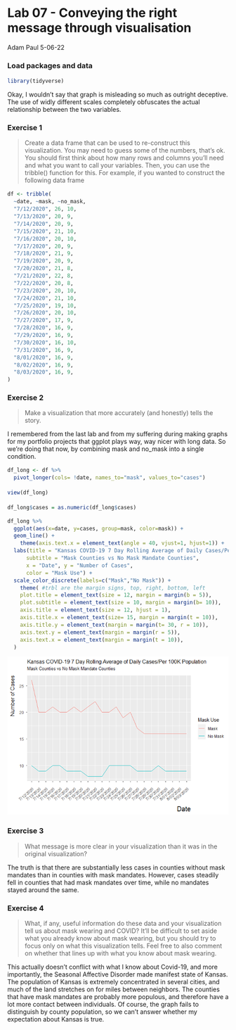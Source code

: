 Lab 07 - Conveying the right message through visualisation
================
Adam Paul
5-06-22

### Load packages and data

``` r
library(tidyverse) 
```

Okay, I wouldn’t say that graph is misleading so much as outright
deceptive. The use of widly different scales completely obfuscates the
actual relationship between the two variables.

### Exercise 1

> Create a data frame that can be used to re-construct this
> visualization. You may need to guess some of the numbers, that’s ok.
> You should first think about how many rows and columns you’ll need and
> what you want to call your variables. Then, you can use the tribble()
> function for this. For example, if you wanted to construct the
> following data frame

``` r
df <- tribble(
  ~date, ~mask, ~no_mask,
  "7/12/2020", 26, 10,
  "7/13/2020", 20, 9,
  "7/14/2020", 20, 9,
  "7/15/2020", 21, 10,
  "7/16/2020", 20, 10,
  "7/17/2020", 20, 9,
  "7/18/2020", 21, 9,
  "7/19/2020", 20, 9,
  "7/20/2020", 21, 8,
  "7/21/2020", 22, 8,
  "7/22/2020", 20, 8,
  "7/23/2020", 20, 10,
  "7/24/2020", 21, 10,
  "7/25/2020", 19, 10,
  "7/26/2020", 20, 10,
  "7/27/2020", 17, 9,
  "7/28/2020", 16, 9,
  "7/29/2020", 16, 9,
  "7/30/2020", 16, 10,
  "7/31/2020", 16, 9,
  "8/01/2020", 16, 9,
  "8/02/2020", 16, 9,
  "8/03/2020", 16, 9,
)
```

### Exercise 2

> Make a visualization that more accurately (and honestly) tells the
> story.

I remembered from the last lab and from my suffering during making
graphs for my portfolio projects that ggplot plays way, way nicer with
long data. So we’re doing that now, by combining mask and no\_mask into
a single condition.

``` r
df_long <- df %>%
  pivot_longer(cols= !date, names_to="mask", values_to="cases") 

view(df_long)

df_long$cases = as.numeric(df_long$cases)
```

``` r
df_long %>%
  ggplot(aes(x=date, y=cases, group=mask, color=mask)) +
  geom_line() +
    theme(axis.text.x = element_text(angle = 40, vjust=1, hjust=1)) +
  labs(title = "Kansas COVID-19 7 Day Rolling Average of Daily Cases/Per 100K Population",
      subtitle = "Mask Counties vs No Mask Mandate Counties", 
      x = "Date", y = "Number of Cases", 
      color = "Mask Use") +
  scale_color_discrete(labels=c("Mask","No Mask")) +
    theme( #trbl are the margin signs, top, right, bottom, left
    plot.title = element_text(size = 12, margin = margin(b = 5)),
    plot.subtitle = element_text(size = 10, margin = margin(b= 10)),
    axis.title = element_text(size = 12, hjust = 1),    
    axis.title.x = element_text(size= 15, margin = margin(t = 10)),
    axis.title.y = element_text(margin = margin(t= 30, r = 10)),
    axis.text.y = element_text(margin = margin(r = 5)),
    axis.text.x = element_text(margin = margin(t = 10)),
  ) 
```

![](lab-07_files/figure-gfm/visual-1.png)<!-- -->

### Exercise 3

> What message is more clear in your visualization than it was in the
> original visualization?

The truth is that there are substantially less cases in counties without
mask mandates than in counties with mask mandates. However, cases
steadily fell in counties that had mask mandates over time, while no
mandates stayed around the same.

### Exercise 4

> What, if any, useful information do these data and your visualization
> tell us about mask wearing and COVID? It’ll be difficult to set aside
> what you already know about mask wearing, but you should try to focus
> only on what this visualization tells. Feel free to also comment on
> whether that lines up with what you know about mask wearing.

This actually doesn’t conflict with what I know about Covid-19, and more
importantly, the Seasonal Affective Disorder made manifest state of
Kansas. The population of Kansas is extremely concentrated in several
cities, and much of the land stretches on for miles between neighbors.
The counties that have mask mandates are probably more populous, and
therefore have a lot more contact between individuals. Of course, the
graph fails to distinguish by county population, so we can’t answer
whether my expectation about Kansas is true.
